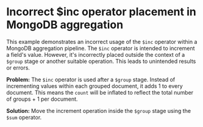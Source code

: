 # Incorrect $inc operator placement in MongoDB aggregation
This example demonstrates an incorrect usage of the `$inc` operator within a MongoDB aggregation pipeline. The `$inc` operator is intended to increment a field's value. However, it's incorrectly placed outside the context of a `$group` stage or another suitable operation. This leads to unintended results or errors.

**Problem:** The `$inc` operator is used after a `$group` stage.  Instead of incrementing values within each grouped document, it adds 1 to every document.  This means the `count` will be inflated to reflect the total number of groups + 1 per document.

**Solution:** Move the increment operation inside the `$group` stage using the `$sum` operator.
